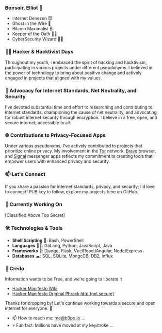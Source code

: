 ### Bonsoir, Elliot 👋

- Internet Denezen 😈
- Ghost in the Wire 👻
- Bitcoin Maximalist ₿
- Keeper of the Oath 🏴‍☠️
- CyberSecurity Wizard 🧙‍♂️

### 🏴‍☠️ Hacker & Hacktivist Days
Throughout my youth, I embraced the spirit of hacking and hacktivism; participating in various projects under different pseudonyms. I believed in the power of technology to bring about positive change and actively engaged in projects that aligned with my values.

### 🔐 Advocacy for Internet Standards, Net Neutrality, and Security
I've devoted substantial time and effort to researching and contributing to internet standards, championing the cause of net neutrality, and advocating for robust internet security through encryption. I believe in a free, open, and secure internet; accessible to all.

### 🌐 Contributions to Privacy-Focused Apps
Under various pseudonyms, I've actively contributed to projects that prioritize online privacy. My involvement in the [Tor](https://www.torproject.org/) network, [Brave](https://brave.com/) browser, and [Signal](https://signal.org/) messenger apps reflects my commitment to creating tools that empower users with enhanced privacy and security.

### 📫 Let's Connect
If you share a passion for internet standards, privacy, and security; I'd love to connect! PUB key to follow, explore my projects here on GitHub.

### 🚧 Currently Working On
[Classified Above Top Secret]

### 🛠️ Technologies & Tools
- **Shell Scripting** 👻: Bash, PowerShell
- **Languages** 🧙‍♂️: GoLang, Python, JavaScript, Java
- **Frameworks** 🤖: Django, Flask, Vue/React/Angular, Node/Express
- **Databases** ☁: SQL, SQLite, MongoDB, DB2, Influx

### 📜 Credo
Information wants to be Free, and we're going to liberate it

- [Hacker Manifesto Wiki](https://en.wikipedia.org/wiki/Hacker_Manifesto)
- [Hacker Manifesto Original Phrack http (not secure)](http://phrack.org/issues/7/3.html)

Thanks for dropping by! Let's continue working towards a secure and open internet for everyone. 🚀

- 📫 How to reach me: me@b3po.io ...
- ⚡ Fun fact: Millions have moved at my keystroke ...





